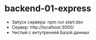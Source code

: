 # backend-01-express

- Запуск сервера: npm run start:dev
- Сервер: http://localhost:3000/
- Чистый с внтутренней Базой данных
